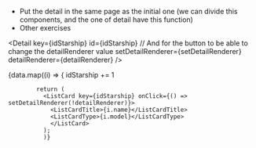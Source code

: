 - Put the detail in the same page as the initial one (we can divide this components, and the one of detail have this function)
- Other exercises

<Detail
              key={idStarship}
              id={idStarship}
              // And for the button to be able to change the detailRenderer value
              setDetailRenderer={setDetailRenderer}
              detailRenderer={detailRenderer}
            />

{data.map((i) => {
            idStarship += 1

            return (
              <ListCard key={idStarship} onClick={() => setDetailRenderer(!detailRenderer)}>
                <ListCardTitle>{i.name}</ListCardTitle>
                <ListCardType>{i.model}</ListCardType>
                </ListCard>
              );
              )}